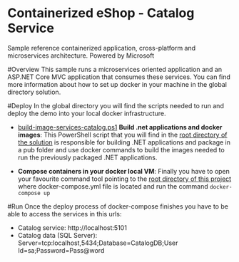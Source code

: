 # Containerized eShop - Catalog Service
Sample reference containerized application, cross-platform and microservices architecture.
Powered by Microsoft

#Overview
This sample runs a microservices oriented application and an ASP.NET Core MVC application that consumes these services. You can find more information about how to set up docker in your machine in the global directory solution.

#Deploy
In the global directory you will find the scripts needed to run and deploy the demo into your local docker infrastructure.

- <a href='build-image-services-catalog.ps1'>build-image-services-catalog.ps1</a>  <b>Build .net applications and docker images</b>: This PowerShell script that you will find in the <u>root directory of the solution</u> is  responsible for building .NET applications and package in a pub folder and use docker commands to build the images needed to run the previously packaged .NET applications.

- <b>Compose containers in your docker local VM</b>: Finally you have to open your favourite command tool pointing to the <u>root directory of this project</u> where docker-compose.yml file is located and run the command  `docker-compose up`

#Run
Once the deploy process of docker-compose finishes you have to be able to access the services in this urls:
- Catalog service: http://localhost:5101
- Catalog data (SQL Server): Server=tcp:localhost,5434;Database=CatalogDB;User Id=sa;Password=Pass@word



